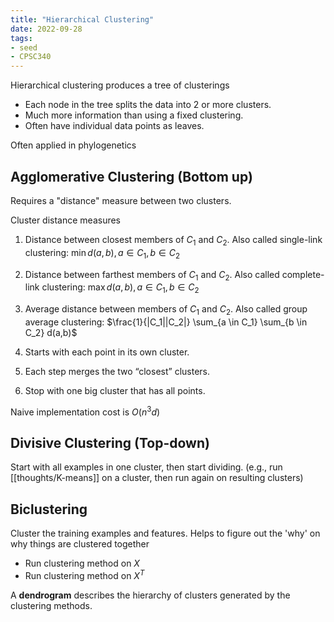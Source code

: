 ```yaml
---
title: "Hierarchical Clustering"
date: 2022-09-28
tags:
- seed
- CPSC340
---
```


Hierarchical clustering produces a tree of clusterings
- Each node in the tree splits the data into 2 or more clusters.
- Much more information than using a fixed clustering.
- Often have individual data points as leaves.

Often applied in phylogenetics

## Agglomerative Clustering (Bottom up)
Requires a "distance" measure between two clusters.

Cluster distance measures
1. Distance between closest members of $C_1$ and $C_2$. Also called single-link clustering: $\min d(a,b), a \in C_1, b \in C_2$
2. Distance between farthest members of $C_1$ and $C_2$. Also called complete-link clustering: $\max d(a,b), a \in C_1, b \in C_2$
3. Average distance between members of $C_1$ and $C_2$. Also called group average clustering: $\frac{1}{|C_1||C_2|} \sum_{a \in C_1} \sum_{b \in C_2} d(a,b)$

1. Starts with each point in its own cluster.
2. Each step merges the two “closest” clusters.
3. Stop with one big cluster that has all points.

Naive implementation cost is $O(n^3d)$

## Divisive Clustering (Top-down)
Start with all examples in one cluster, then start dividing. (e.g., run [[thoughts/K-means]] on a cluster, then run again on resulting clusters)

## Biclustering
Cluster the training examples and features. Helps to figure out the 'why' on why things are clustered together
- Run clustering method on $X$
- Run clustering method on $X^T$

A **dendrogram** describes the hierarchy of clusters generated by the clustering methods.

